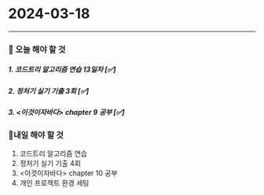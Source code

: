 # 2024-03-18

---

### 📌 오늘 해야 할 것

##### 1. 코드트리 알고리즘 연습 13일차 [✅]

##### 2. 정처기 실기 기출 3회 [✅]

##### 3. <이것이자바다> chapter 9 공부 [✅]

### 🤙내일 해야 할 것

1. 코드트리 알고리즘 연습
2. 정처기 실기 기출 4회
3. <이것이자바다> chapter 10 공부
4. 개인 프로젝트 환경 세팅
